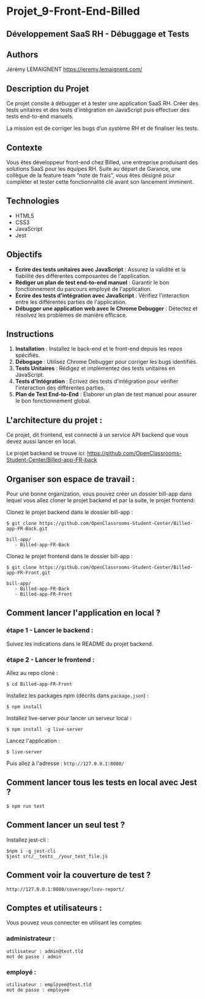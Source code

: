 # Projet_9-Front-End-Billed

## Développement SaaS RH - Débuggage et Tests

## Authors

Jérémy LEMAIGNENT
https://jeremy.lemaignent.com/

## Description du Projet

Ce projet consite à débugger et à tester une application SaaS RH. Créer des tests unitaires et des tests d'intégration en JavaScript puis effectuer des tests end-to-end manuels.

La mission est de corriger les bugs d’un système RH et de finaliser les tests.

## Contexte

Vous êtes développeur front-end chez Billed, une entreprise produisant des solutions SaaS pour les équipes RH. Suite au départ de Garance, une collègue de la feature team “note de frais”, vous êtes désigné pour compléter et tester cette fonctionnalité clé avant son lancement imminent.

## Technologies

-   HTML5
-   CSS3
-   JavaScript
-   Jest

## Objectifs

-   **Écrire des tests unitaires avec JavaScript** : Assurez la validité et la fiabilité des différentes composantes de l'application.
-   **Rédiger un plan de test end-to-end manuel** : Garantir le bon fonctionnement du parcours employé de l'application.
-   **Écrire des tests d'intégration avec JavaScript** : Vérifiez l'interaction entre les différentes parties de l'application.
-   **Débugger une application web avec le Chrome Debugger** : Détectez et résolvez les problèmes de manière efficace.

## Instructions

1. **Installation** : Installez le back-end et le front-end depuis les repos spécifiés.
2. **Débogage** : Utilisez Chrome Debugger pour corriger les bugs identifiés.
3. **Tests Unitaires** : Rédigez et implémentez des tests unitaires en JavaScript.
4. **Tests d'Intégration** : Écrivez des tests d'intégration pour vérifier l'interaction des différentes parties.
5. **Plan de Test End-to-End** : Élaborer un plan de test manuel pour assurer le bon fonctionnement global.

## L'architecture du projet :

Ce projet, dit frontend, est connecté à un service API backend que vous devez aussi lancer en local.

Le projet backend se trouve ici: https://github.com/OpenClassrooms-Student-Center/Billed-app-FR-back

## Organiser son espace de travail :

Pour une bonne organization, vous pouvez créer un dossier bill-app dans lequel vous allez cloner le projet backend et par la suite, le projet frontend:

Clonez le projet backend dans le dossier bill-app :

```
$ git clone https://github.com/OpenClassrooms-Student-Center/Billed-app-FR-Back.git
```

```
bill-app/
   - Billed-app-FR-Back
```

Clonez le projet frontend dans le dossier bill-app :

```
$ git clone https://github.com/OpenClassrooms-Student-Center/Billed-app-FR-Front.git
```

```
bill-app/
   - Billed-app-FR-Back
   - Billed-app-FR-Front
```

## Comment lancer l'application en local ?

### étape 1 - Lancer le backend :

Suivez les indications dans le README du projet backend.

### étape 2 - Lancer le frontend :

Allez au repo cloné :

```
$ cd Billed-app-FR-Front
```

Installez les packages npm (décrits dans `package.json`) :

```
$ npm install
```

Installez live-server pour lancer un serveur local :

```
$ npm install -g live-server
```

Lancez l'application :

```
$ live-server
```

Puis allez à l'adresse : `http://127.0.0.1:8080/`

## Comment lancer tous les tests en local avec Jest ?

```
$ npm run test
```

## Comment lancer un seul test ?

Installez jest-cli :

```
$npm i -g jest-cli
$jest src/__tests__/your_test_file.js
```

## Comment voir la couverture de test ?

`http://127.0.0.1:8080/coverage/lcov-report/`

## Comptes et utilisateurs :

Vous pouvez vous connecter en utilisant les comptes:

### administrateur :

```
utilisateur : admin@test.tld
mot de passe : admin
```

### employé :

```
utilisateur : employee@test.tld
mot de passe : employee
```
